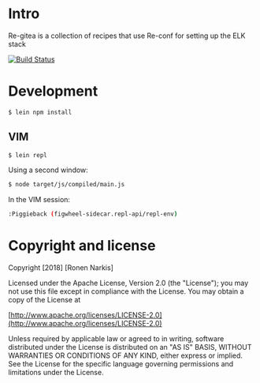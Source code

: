 # Intro

Re-gitea is a collection of recipes that use Re-conf for setting up the ELK stack

[![Build Status](https://travis-ci.org/re-ops/re-gitea.png)](https://travis-ci.org/re-ops/re-gitea)

# Development

```bash
$ lein npm install
```

## VIM

```bash
$ lein repl
```

Using a second window:

```bash
$ node target/js/compiled/main.js
```

In the VIM session:

```bash
:Piggieback (figwheel-sidecar.repl-api/repl-env)
```

# Copyright and license

Copyright [2018] [Ronen Narkis]

Licensed under the Apache License, Version 2.0 (the "License");
you may not use this file except in compliance with the License.
You may obtain a copy of the License at

  [http://www.apache.org/licenses/LICENSE-2.0](http://www.apache.org/licenses/LICENSE-2.0)

Unless required by applicable law or agreed to in writing, software
distributed under the License is distributed on an "AS IS" BASIS,
WITHOUT WARRANTIES OR CONDITIONS OF ANY KIND, either express or implied.
See the License for the specific language governing permissions and
limitations under the License.
